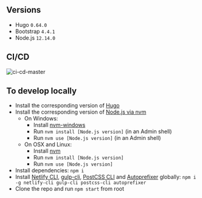 ## Versions
 - Hugo `0.64.0`
 - Bootstrap `4.4.1`
 - Node.js `12.14.0`

## CI/CD
![ci-cd-master](https://github.com/inwardmovement/mettaconseil-devperso/workflows/ci-cd-master/badge.svg?branch=master)

## To develop locally
- Install the corresponding version of [Hugo](https://gohugo.io/)
- Install the corresponding version of [Node.js via nvm](https://docs.npmjs.com/downloading-and-installing-node-js-and-npm)
  - On Windows:
    - Install [nvm-windows](https://github.com/coreybutler/nvm-windows#installation--upgrades)
    - Run `nvm install [Node.js version]` (in an Admin shell)
    - Run `nvm use [Node.js version]` (in an Admin shell)
  - On OSX and Linux:
    - Install [nvm](https://github.com/nvm-sh/nvm#installation-and-update)
    - Run `nvm install [Node.js version]`
    - Run `nvm use [Node.js version]`
- Install dependencies: `npm i`
- Install [Netlify CLI](https://docs.netlify.com/cli/get-started/), [gulp-cli](https://www.npmjs.com/package/gulp-cli), [PostCSS CLI](https://github.com/postcss/postcss-cli) and [Autoprefixer](https://github.com/postcss/autoprefixer) globally: `npm i -g netlify-cli gulp-cli postcss-cli autoprefixer`
- Clone the repo and run `npm start` from root
